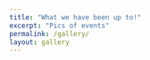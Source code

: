 ```yaml
---
title: "What we have been up to!"
excerpt: "Pics of events"
permalink: /gallery/
layout: gallery
---
```

